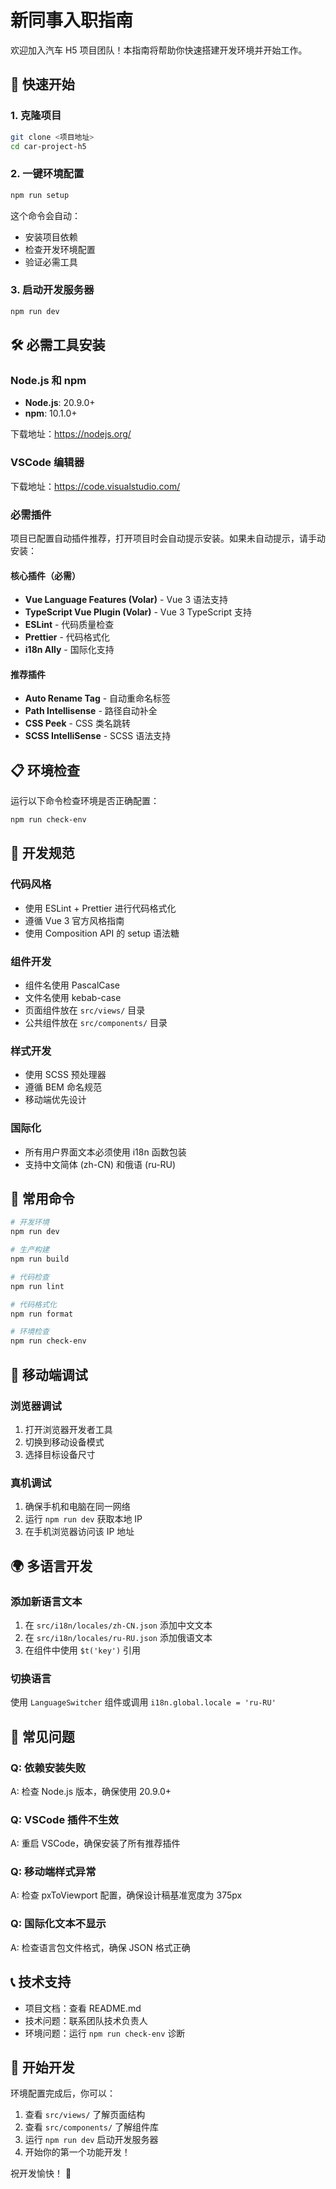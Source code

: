 # 新同事入职指南

欢迎加入汽车 H5 项目团队！本指南将帮助你快速搭建开发环境并开始工作。

## 🚀 快速开始

### 1. 克隆项目

```bash
git clone <项目地址>
cd car-project-h5
```

### 2. 一键环境配置

```bash
npm run setup
```

这个命令会自动：
- 安装项目依赖
- 检查开发环境配置
- 验证必需工具

### 3. 启动开发服务器

```bash
npm run dev
```

## 🛠️ 必需工具安装

### Node.js 和 npm

- **Node.js**: 20.9.0+ 
- **npm**: 10.1.0+

下载地址：https://nodejs.org/

### VSCode 编辑器

下载地址：https://code.visualstudio.com/

### 必需插件

项目已配置自动插件推荐，打开项目时会自动提示安装。如果未自动提示，请手动安装：

#### 核心插件（必需）
- **Vue Language Features (Volar)** - Vue 3 语法支持
- **TypeScript Vue Plugin (Volar)** - Vue 3 TypeScript 支持  
- **ESLint** - 代码质量检查
- **Prettier** - 代码格式化
- **i18n Ally** - 国际化支持

#### 推荐插件
- **Auto Rename Tag** - 自动重命名标签
- **Path Intellisense** - 路径自动补全
- **CSS Peek** - CSS 类名跳转
- **SCSS IntelliSense** - SCSS 语法支持

## 📋 环境检查

运行以下命令检查环境是否正确配置：

```bash
npm run check-env
```

## 🎯 开发规范

### 代码风格
- 使用 ESLint + Prettier 进行代码格式化
- 遵循 Vue 3 官方风格指南
- 使用 Composition API 的 setup 语法糖

### 组件开发
- 组件名使用 PascalCase
- 文件名使用 kebab-case
- 页面组件放在 `src/views/` 目录
- 公共组件放在 `src/components/` 目录

### 样式开发
- 使用 SCSS 预处理器
- 遵循 BEM 命名规范
- 移动端优先设计

### 国际化
- 所有用户界面文本必须使用 i18n 函数包装
- 支持中文简体 (zh-CN) 和俄语 (ru-RU)

## 🔧 常用命令

```bash
# 开发环境
npm run dev

# 生产构建
npm run build

# 代码检查
npm run lint

# 代码格式化
npm run format

# 环境检查
npm run check-env
```

## 📱 移动端调试

### 浏览器调试
1. 打开浏览器开发者工具
2. 切换到移动设备模式
3. 选择目标设备尺寸

### 真机调试
1. 确保手机和电脑在同一网络
2. 运行 `npm run dev` 获取本地 IP
3. 在手机浏览器访问该 IP 地址

## 🌍 多语言开发

### 添加新语言文本
1. 在 `src/i18n/locales/zh-CN.json` 添加中文文本
2. 在 `src/i18n/locales/ru-RU.json` 添加俄语文本
3. 在组件中使用 `$t('key')` 引用

### 切换语言
使用 `LanguageSwitcher` 组件或调用 `i18n.global.locale = 'ru-RU'`

## 🐛 常见问题

### Q: 依赖安装失败
A: 检查 Node.js 版本，确保使用 20.9.0+

### Q: VSCode 插件不生效
A: 重启 VSCode，确保安装了所有推荐插件

### Q: 移动端样式异常
A: 检查 pxToViewport 配置，确保设计稿基准宽度为 375px

### Q: 国际化文本不显示
A: 检查语言包文件格式，确保 JSON 格式正确

## 📞 技术支持

- 项目文档：查看 README.md
- 技术问题：联系团队技术负责人
- 环境问题：运行 `npm run check-env` 诊断

## 🎉 开始开发

环境配置完成后，你可以：

1. 查看 `src/views/` 了解页面结构
2. 查看 `src/components/` 了解组件库
3. 运行 `npm run dev` 启动开发服务器
4. 开始你的第一个功能开发！

祝开发愉快！ 🚀 